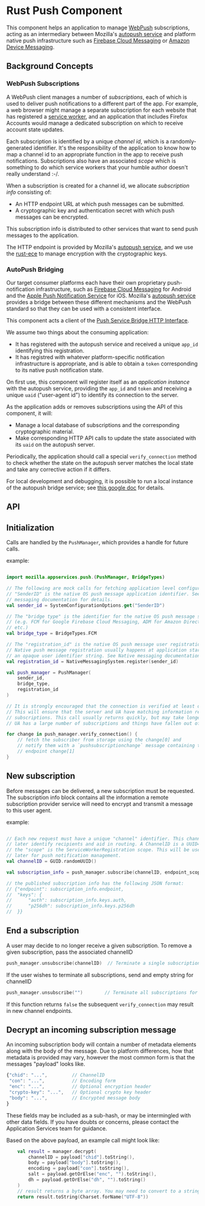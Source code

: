 # Rust Push Component

This component helps an application to manage [WebPush](https://developer.mozilla.org/en-US/docs/Web/API/Push_API) subscriptions,
acting as an intermediary between Mozilla's [autopush service](https://autopush.readthedocs.io/en/latest/)
and platform native push infrastructure such as [Firebase Cloud Messaging](https://firebase.google.com/docs/cloud-messaging) or [Amazon Device Messaging](https://developer.amazon.com/docs/adm/overview.html).

## Background Concepts

### WebPush Subscriptions

A WebPush client manages a number of *subscriptions*, each of which is used to deliver push
notifications to a different part of the app. For example, a web browser might manage a separate
subscription for each website that has registered a [service worker](https://developer.mozilla.org/en-US/docs/Web/API/Service_Worker_API), and an application that includes Firefox Accounts would manage
a dedicated subscription on which to receive account state updates.

Each subscription is identified by a unique *channel id*, which is a randomly-generated identifier.
It's the responsibility of the application to know how to map a channel id to an appropriate function
in the app to receive push notifications. Subscriptions also have an associated *scope* which is something
to do which service workers that your humble author doesn't really understand :-/.

When a subscription is created for a channel id, we allocate *subscription info* consisting of:

* An HTTP endpoint URL at which push messages can be submitted.
* A cryptographic key and authentication secret with which push messages can be encrypted.

This subscription info is distributed to other services that want to send push messages to
the application.

The HTTP endpoint is provided by Mozilla's [autopush service](https://autopush.readthedocs.io/en/latest/),
and we use the [rust-ece](https://github.com/mozilla/rust-ece) to manage encryption with the cryptographic keys.

### AutoPush Bridging

Our target consumer platforms each have their own proprietary push-notification infrastructure,
such as [Firebase Cloud Messaging](https://firebase.google.com/docs/cloud-messaging) for Android
and the [Apple Push Notification Service](https://developer.apple.com/notifications/) for iOS.
Mozilla's [autopush service](https://autopush.readthedocs.io/en/latest/) provides a bridge between
these different mechanisms and the WebPush standard so that they can be used with a consistent
interface.

This component acts a client of the [Push Service Bridge HTTP Interface](https://autopush.readthedocs.io/en/latest/http.html#push-service-bridge-http-interface).

We assume two things about the consuming application:
* It has registered with the autopush service and received a unique `app_id` identifying this registration.
* It has registred with whatever platform-specific notification infrastructure is appropriate, and is
  able to obtain a `token` corresponding to its native push notification state.

On first use, this component will register itself as an *application instance* with the autopush service, providing the `app_id` and `token` and receiving a unique `uaid` ("user-agent id") to identify its
connection to the server.

As the application adds or removes subscriptions using the API of this component, it will:
* Manage a local database of subscriptions and the corresponding cryptographic material.
* Make corresponding HTTP API calls to update the state associated with its `uaid` on the autopush server.

Periodically, the application should call a special `verify_connection` method to check whether
the state on the autopush server matches the local state and take any corrective action if it
differs.

For local development and debugging, it is possible to run a local instance of the autopush
bridge service; see [this google doc](https://docs.google.com/document/d/18L_g2hIj_1mncF978A_SHXN4udDQLut5P_ZHYZEwGP8) for details.

## API

## Initialization

Calls are handled by the `PushManager`, which provides a handle for future calls.

example:
```kotlin

import mozilla.appservices.push.(PushManager, BridgeTypes)

// The following are mock calls for fetching application level configuration options.
// "SenderID" is the native OS push message application identifier. See Native
// messaging documentation for details.
val sender_id = SystemConfigurationOptions.get("SenderID")

// The "bridge type" is the identifier for the native OS push message system.
// (e.g. FCM for Google Firebase Cloud Messaging, ADM for Amazon Direct Messaging,
// etc.)
val bridge_type = BridgeTypes.FCM

// The "registration_id" is the native OS push message user registration number.
// Native push message registration usually happens at application start, and returns
// an opaque user identifier string. See Native messaging documentation for details.
val registration_id = NativeMessagingSystem.register(sender_id)

val push_manager = PushManager(
    sender_id,
    bridge_type,
    registration_id
)

// It is strongly encouraged that the connection is verified at least once a day.
// This will ensure that the server and UA have matching information regarding
// subscriptions. This call usually returns quickly, but may take longer if the
// UA has a large number of subscriptions and things have fallen out of sync.

for change in push_manager.verify_connection() {
    // fetch the subscriber from storage using the change[0] and
    // notify them with a `pushsubscriptionchange` message containing the new
    // endpoint change[1]
}

```

## New subscription

Before messages can be delivered, a new subscription must be requested. The subscription info block contains all the information a remote subscription provider service will need to encrypt and transmit a message to this user agent.

example:
```kotlin

// Each new request must have a unique "channel" identifier. This channel helps
// later identify recipients and aid in routing. A ChannelID is a UUID4 value.
// the "scope" is the ServiceWorkerRegistration scope. This will be used
// later for push notification management.
val channelID = GUID.randomUUID()

val subscription_info = push_manager.subscribe(channelID, endpoint_scope)

// the published subscription info has the following JSON format:
// {"endpoint": subscription_info.endpoint,
//  "keys": {
//      "auth": subscription_info.keys.auth,
//      "p256dh": subscription_info.keys.p256dh
//  }}
```

## End a subscription

A user may decide to no longer receive a given subscription. To remove a given subscription, pass the associated channelID

```kotlin
push_manager.unsubscribe(channelID)  // Terminate a single subscription
```

If the user wishes to terminate all subscriptions, send and empty string for channelID

```kotlin
push_manager.unsubscribe("")        // Terminate all subscriptions for a user
```

If this function returns `false` the subsequent `verify_connection` may result in new channel endpoints.

## Decrypt an incoming subscription message

An incoming subscription body will contain a number of metadata elements along with the body of the message. Due to platform differences, how that metadata is provided may vary, however the most common form is that the messages "payload" looks like.

```javascript
{"chid": "...",         // ChannelID
 "con": "...",          // Encoding form
 "enc": "...",          // Optional encryption header
 "crypto-key": "...",   // Optional crypto key header
 "body": "...",         // Encrypted message body
}
```
These fields may be included as a sub-hash, or may be intermingled with other data fields. If you have doubts or concerns, please contact the Application Services team for guidance.

Based on the above payload, an example call might look like:

```kotlin
    val result = manager.decrypt(
        channelID = payload["chid"].toString(),
        body = payload["body"].toString(),
        encoding = payload["con"].toString(),
        salt = payload.getOrElse("enc", "").toString(),
        dh = payload.getOrElse("dh", "").toString()
    )
    // result returns a byte array. You may need to convert to a string
    return result.toString(Charset.forName("UTF-8"))
```
